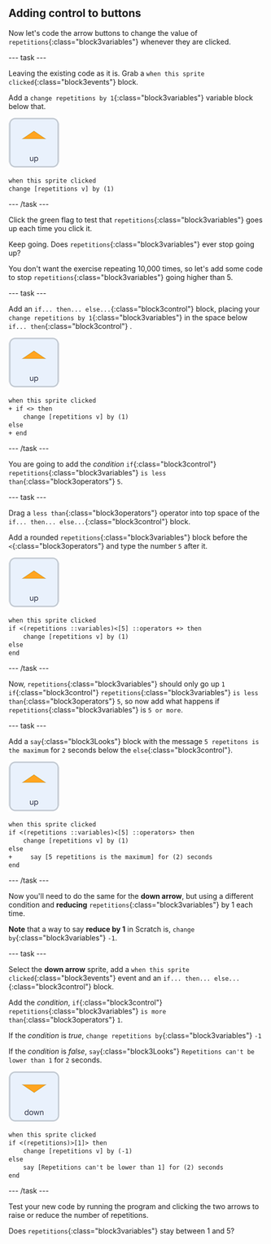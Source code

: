 ## Adding control to buttons

Now let's code the arrow buttons to change the value of `repetitions`{:class="block3variables"} whenever they are clicked.

--- task ---

Leaving the existing code as it is. Grab a `when this sprite clicked`{:class="block3events"} block.

Add a `change repetitions by 1`{:class="block3variables"} variable block below that.

![Up arrow sprite icon](images/up_arrow_sprite.png)

```blocks3
when this sprite clicked
change [repetitions v] by (1)
```

--- /task ---

Click the green flag to test that `repetitions`{:class="block3variables"} goes up each time you click it.

Keep going. Does `repetitions`{:class="block3variables"} ever stop going up?

You don't want the exercise repeating 10,000 times, so let's add some code to stop `repetitions`{:class="block3variables"} going higher than 5.

--- task ---

Add an `if... then... else...`{:class="block3control"} block, placing your `change repetitions by 1`{:class="block3variables"} in the space below `if... then`{:class="block3control"} . 

![Up arrow sprite icon](images/up_arrow_sprite.png)

```blocks3
when this sprite clicked
+ if <> then
    change [repetitions v] by (1)
else
+ end
```

--- /task ---

You are going to add the _condition_ `if`{:class="block3control"} `repetitions`{:class="block3variables"} `is less than`{:class="block3operators"} `5`.

--- task ---

Drag a `less than`{:class="block3operators"} operator into top space of the `if... then... else...`{:class="block3control"} block.

Add a rounded `repetitions`{:class="block3variables"} block before the `<`{:class="block3operators"} and type the number `5` after it.

![Up arrow sprite icon](images/up_arrow_sprite.png)

```blocks3
when this sprite clicked
if <(repetitions ::variables)<[5] ::operators +> then
    change [repetitions v] by (1)
else
end
```

--- /task ---

Now, `repetitions`{:class="block3variables"} should only go up `1` `if`{:class="block3control"} `repetitions`{:class="block3variables"} `is less than`{:class="block3operators"} `5`, so now add what happens if `repetitions`{:class="block3variables"} is `5 or more`.

--- task ---

Add a `say`{:class="block3Looks"} block with the message `5 repetitons is the maximum` for `2` seconds below the `else`{:class="block3control"}.

![Up arrow sprite icon](images/up_arrow_sprite.png)

```blocks3
when this sprite clicked
if <(repetitions ::variables)<[5] ::operators> then
    change [repetitions v] by (1)
else
+     say [5 repetitions is the maximum] for (2) seconds
end
```

--- /task ---

Now you'll need to do the same for the **down arrow**, but using a different condition and **reducing** `repetitions`{:class="block3variables"} by 1 each time.

**Note** that a way to say **reduce by 1** in Scratch is, `change by`{:class="block3variables"} `-1`.

--- task ---

Select the **down arrow** sprite, add a `when this sprite clicked`{:class="block3events"} event and an `if... then... else...`{:class="block3control"} block.

Add the _condition_, `if`{:class="block3control"} `repetitions`{:class="block3variables"} `is more than`{:class="block3operators"} `1`.

If the _condition_ is _true_, `change repetitions by`{:class="block3variables"} `-1`

If the _condition_ is _false_, `say`{:class="block3Looks"} `Repetitions can't be lower than 1` for `2` seconds.

![Down arrow sprite icon](images/down_arrow_sprite.png)

```blocks3
when this sprite clicked
if <(repetitions)>[1]> then
    change [repetitions v] by (-1)
else
    say [Repetitions can't be lower than 1] for (2) seconds
end
```

--- /task ---

Test your new code by running the program and clicking the two arrows to raise or reduce the number of repetitions. 

Does `repetitions`{:class="block3variables"} stay between 1 and 5?
